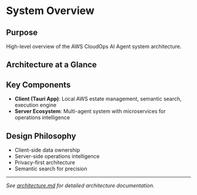 # System Overview

## Purpose
High-level overview of the AWS CloudOps AI Agent system architecture.

## Architecture at a Glance
<!-- Reference to main architecture.md -->

## Key Components
- **Client (Tauri App)**: Local AWS estate management, semantic search, execution engine
- **Server Ecosystem**: Multi-agent system with microservices for operations intelligence

## Design Philosophy
- Client-side data ownership
- Server-side operations intelligence
- Privacy-first architecture
- Semantic search for precision

---
*See [architecture.md](../../architecture.md) for detailed architecture documentation.*
